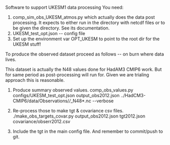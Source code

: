 Software to support UKESM1 data processing
You need:
1) comp_sim_obs_UKESM_atmos.py which actually does the data post processing. 
   It expects to either run in the directory with netcdf files or 
   to be given the directory. See its documentation. 
2) UKESM_test_opt.json -- config file
3) Set up the environment var OPT_UKESM to point to the root dir for the UKESM stuff!

To produce the observed dataset proceed as follows -- on burn where
data lives. 

 This dataset is actually the N48 values done for HadAM3 CMIP6
work. But for same period as post-processing will run for. Given we
are trialing approach this is reasonable.

1) Produce summary observed values. 
comp_obs_values.py configs/UKESM_test_opt.json output_obs2012.json  ../HadCM3-CMIP6/data/Observations/*/*_N48*.nc --verbose

2) Re-process those to make tgt & covariance csv files.
./make_obs_targets_covar.py output_obs2012.json tgt2012.json covariance/obserr2012.csv

3) Include the tgt in the main config file. 
And remember to commit/push to git.

